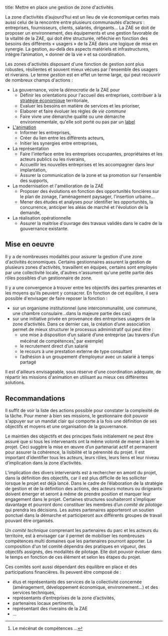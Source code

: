 title: Mettre en place une gestion de zone d'activités

La zone d’activités d’aujourd’hui est un lieu de vie économique certes mais aussi celui de la rencontre entre plusieurs communautés d’acteurs : entreprises, fournisseurs, clients, salariés, dirigeants… La ZAE se doit de proposer un environnement, des équipements et une gestion favorable de la vitalité de la ZAE, qui doit être structurée, réfléchie en fonction des besoins des différents « usagers » de la ZAE dans une logique de mise en synergie. La gestion, au-delà des aspects matériels et infrastructures, intègre l’animation, « donner de la vie » et sa coordination.

Les zones d'activités disposant d'une fonction de gestion sont plus robustes, résilientes et souvent mieux vécues par l'ensemble des usagers et riverains. Le terme _gestion_ est en effet un terme large, qui peut recouvrir de nombreux champs d'actions :

* La gouvernance, voire la _démocratie_ de la ZAE pour
    * Définir les orientations pour l'accueil des entreprises, contribuer à la [stratégie économique](../../strategie_territoriale) territoriale,    
    * Evaluer les besoins en matière de services et les prioriser,
    * Elaborer et faire évoluer les règles de _vie commune_
    * Faire vivre une démarche qualité ou une démarche environnementale, qu'elle soit porté ou pas par un [label](./labels_ZA.md)
* [L'animation](./gestionnaire_animateur)
    * Informer les entreprises,
    * Créer du lien entre les différents acteurs,
    * Initier les synergies entre entreprises,
* La représentation
    * Faire l'interface entre les entreprises occupantes, propriétaires et les acteurs publics ou les riverains,
    * Accueillir les nouvelles entreprises et les accompagner dans leur implantation,
    * Assurer la communication de la zone et sa promotion sur l'ensemble des supports,
* La modernisation et l'amélioration de la ZAE
    * Proposer des évolutions en fonction des opportunités foncières sur le plan de zonage, l'aménagement paysager, l'insertion urbaine...
    * Mener des études et analyses pour identifier les opportunités, la concurrence, anticiper les aléas de marché et l'évolution de la demande,
* La réalisation opérationnelle
    * Assurer la maitrise d'ouvrage des travaux validés dans le cadre de la gouvernance existante.

## Mise en oeuvre
Il y a de nombreuses modalités pour assurer la gestion d'une zone d'activités économiques. Certains gestionnaires assurent la gestion de plusieurs zones d'activités, travaillent en équipes, certains sont employés par une collectivité locale, d'autres n'assument qu'une petite partie des rôles possibles d'un  gestionnaire de zone.

Il y a une convergence à trouver entre les objectifs des parties prenantes et les moyens qu'ils peuvent y consacrer. En fonction de cet équilibre, il sera possible d'envisager de faire reposer la fonction :

* sur un organisme institutionnel (une intercommunalité, une commune, une chambre consulaire…dans la majeure partie des cas)
* sur une initiative privée en provenance des entreprises usagers de la zone d’activités. Dans ce dernier cas, la création d’une association permet de mieux structurer le processus administratif qui peut être :
    * une mise à disposition d’un salarié d’une entreprise (au travers d’un mécénat de compétences[^1] par exemple)
    * le recrutement direct d’un salarié
    * le recours à une prestation externe de type consultant
    * l’adhésion à un groupement d’employeur avec un salarié à temps partagé

Il est d'ailleurs envisageable, sous réserve d'une coordination adéquate, de répartir les missions d'animation en utilisant au mieux ces différentes solutions.

## Recommandations
Il suffit de voir la liste des actions possible pour constater la complexité de la tâche. Pour mener à bien ses missions, le gestionnaire doit pouvoir s'appuyer sur un mandat clair qui comporte à la fois une définition de ses objectifs et moyens et une organisation de la gouvernance.

Le maintien des objectifs et des principes fixés initialement ne peut être assuré que si tous les intervenants ont la même volonté de mener à bien le projet. Ceci suggère la mise en œuvre d’un partenariat actif et permanent pour assurer la cohérence, la lisibilité et la pérennité du projet. Il est important d’identifier tous les acteurs, leurs rôles, leurs liens et leur niveau d’implication dans la zone d’activités.

L’implication des divers intervenants est à rechercher en amont du projet, dans la définition des objectifs, car il est plus difficile de les solliciter lorsque le projet est déjà lancé. Dans le cadre de l’élaboration de la stratégie de gestion et de la définition des actions, des acteurs moteurs ou dirigeants doivent émerger et seront à même de prendre position et marquer leur engagement dans le projet. Certaines structures souhaiteront s’impliquer davantage et pourront donc constituer les membres d’un _comité de pilotage_ qui prendra les décisions. Les autres partenaires apporteront un soutien ponctuel dans la démarche et participeront aux différents groupes de travail pouvant être organisés.

Un _comité technique_ comprenant les partenaires du parc et les acteurs du territoire, est à envisager car il permet de mobiliser les nombreuses compétences multi domaines que les partenaires pourront apporter. La composition d'un tel comité dépendra des pratiques en vigueur, des objectifs assignés, des modalités de pilotage. Elle doit pouvoir évoluer dans le temps en fonction de ces élément et selon les étapes du projet.

Ces comités sont aussi dépendant des équilibre en place et des participations financières. Ils peuvent être composé de :

* élus et représentants des services de la collectivité concernée (aménagement, développement économique, environnement…) et des services techniques,
* représentants d’entreprises de la zone d’activités,
* partenaires locaux pertinents,
* représentant des riverains de la ZAE
* …

[^1]: Le mécénat de compétences ...
